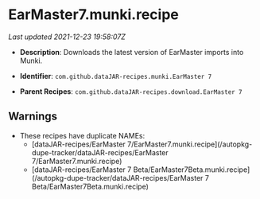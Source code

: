 # EarMaster7.munki.recipe

_Last updated 2021-12-23 19:58:07Z_

- **Description**: Downloads the latest version of EarMaster imports into Munki.

- **Identifier**: `com.github.dataJAR-recipes.munki.EarMaster 7`

- **Parent Recipes**: `com.github.dataJAR-recipes.download.EarMaster 7`

## Warnings

- These recipes have duplicate NAMEs:
    - [dataJAR-recipes/EarMaster 7/EarMaster7.munki.recipe](/autopkg-dupe-tracker/dataJAR-recipes/EarMaster 7/EarMaster7.munki.recipe)
    - [dataJAR-recipes/EarMaster 7 Beta/EarMaster7Beta.munki.recipe](/autopkg-dupe-tracker/dataJAR-recipes/EarMaster 7 Beta/EarMaster7Beta.munki.recipe)